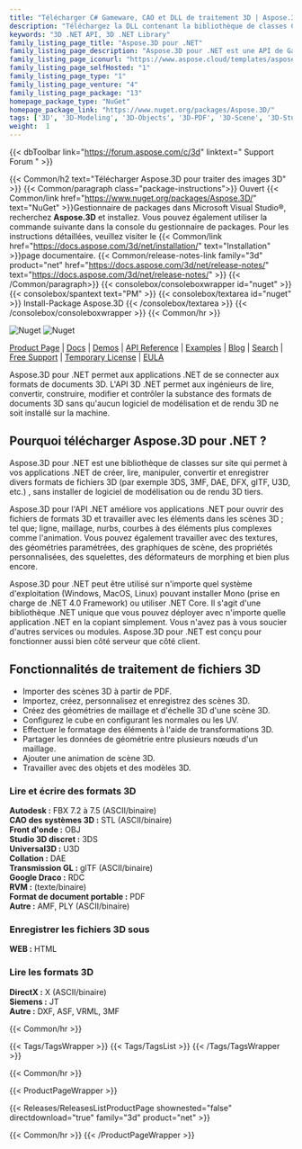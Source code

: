 ```yaml
---
title: "Télécharger C# Gameware, CAO et DLL de traitement 3D | Aspose.3D"
description: "Téléchargez la DLL contenant la bibliothèque de classes C# pour travailler avec des fichiers 3D (3DS, 3MF, DAE, DFX, gITF, U3D), des maillages, des géométries, des scènes, des animations via l'API .NET sur site."
keywords: "3D .NET API, 3D .NET Library"
family_listing_page_title: "Aspose.3D pour .NET"
family_listing_page_description: "Aspose.3D pour .NET est une API de Gameware et de conception assistée par ordinateur (CAO) riche en fonctionnalités qui permet aux applications Mono et .NET, y compris ASP.NET, Windows Forms et les services Web, de se connecter automatiquement aux formats de documents 3D courants sans aucune 3D. logiciel de modélisation et de rendu installé sur le serveur. Il prend en charge Discreet3DS, WavefrontOBJ, FBX (ASCII, binaire), STL (ASCII, binaire), USDC, USDZ, PDMS RVM, Universal3D, Collada, glTF, GLB, PLY, HTML5, A3DW, DirectX et Google Draco formats de fichiers, permettant aux développeurs pour créer, lire, convertir, modifier et contrôler facilement la substance de ces formats de documents 3D à l'aide de l'API Aspose.3D."
family_listing_page_iconurl: "https://www.aspose.cloud/templates/aspose/App_Themes/V3/images/3d/272x272/aspose_3d-for-net-min.png"
family_listing_page_selfHosted: "1"
family_listing_page_type: "1"
family_listing_page_venture: "4"
family_listing_page_package: "13"
homepage_package_type: "NuGet"
homepage_package_link: "https://www.nuget.org/packages/Aspose.3D/"
tags: ['3D', '3D-Modeling', '3D-Objects', '3D-PDF', '3D-Scene', '3D-Studio-Max', '3D-Viewports', '3DS', '3D-to-GLTF2.0', '3D-to-HTML', '3D-to-PDF', '3MF', 'AMF', 'Animation', 'ASE', 'Aspose.3D', 'Aspose.Total', 'AutoCAD', 'Autodesk', 'Collada', 'Conholdate', 'Conholdate.Total', 'Cylinder', 'DAE', 'Darco', 'DirectX', 'DRC', 'DXF', 'FBX', 'Geometry', 'gITF', 'HTML', 'JT', 'Linear-Extrusion', 'Mesh', 'Morph', 'NURBS', 'OBJ', 'PDF', 'PLY', 'PointCloud', 'Polygons', 'Redenring', 'RVM', 'Skeleton', 'STL', 'U3D', 'VRML', 'Wavefront', 'X']
weight:  1
---
```


{{< dbToolbar link="https://forum.aspose.com/c/3d" linktext=" Support Forum " >}}

{{< Common/h2 text="Télécharger Aspose.3D pour traiter des images 3D"  >}}
{{< Common/paragraph class="package-instructions">}}
Ouvert
{{< Common/link href="https://www.nuget.org/packages/Aspose.3D/" text="NuGet"  >}}Gestionnaire de packages dans Microsoft Visual Studio®, recherchez <b>Aspose.3D</b> et installez. Vous pouvez également utiliser la commande suivante dans la console du gestionnaire de packages. Pour les instructions détaillées, veuillez visiter le
{{< Common/link href="https://docs.aspose.com/3d/net/installation/" text="Installation"  >}}page documentaire.
{{< Common/release-notes-link family="3d" product="net" href="https://docs.aspose.com/3d/net/release-notes/" text="https://docs.aspose.com/3d/net/release-notes/"  >}}
{{< /Common/paragraph>}}
{{< consolebox/consoleboxwrapper id="nuget" >}}
       {{< consolebox/spantext text="PM" >}}
       {{< consolebox/textarea id="nuget" >}} Install-Package Aspose.3D {{< /consolebox/textarea >}}
{{< /consolebox/consoleboxwrapper >}}
{{< Common/hr >}}

![Nuget](https://img.shields.io/nuget/v/Aspose.3D) ![Nuget](https://img.shields.io/nuget/dt/Aspose.3D?label=nuget%20downloads)

[Product Page](https://products.aspose.com/3d/net/) | [Docs](https://docs.aspose.com/3d/net/) | [Demos](https://products.aspose.app/3d/family) | [API Reference](https://reference.aspose.com/3d/net/) | [Examples](https://github.com/aspose-3d/Aspose.3D-for-.NET/tree/master/Examples) | [Blog](https://blog.aspose.com/category/3d/) | [Search](https://search.aspose.com/) | [Free Support](https://forum.aspose.com/c/3d) | [Temporary License](https://purchase.aspose.com/temporary-license) | [EULA](https://about.aspose.com/legal/eula/)

Aspose.3D pour .NET permet aux applications .NET de se connecter aux formats de documents 3D. L'API 3D .NET permet aux ingénieurs de lire, convertir, construire, modifier et contrôler la substance des formats de documents 3D sans qu'aucun logiciel de modélisation et de rendu 3D ne soit installé sur la machine.

## Pourquoi télécharger Aspose.3D pour .NET ?

Aspose.3D pour .NET est une bibliothèque de classes sur site qui permet à vos applications .NET de créer, lire, manipuler, convertir et enregistrer divers formats de fichiers 3D (par exemple 3DS, 3MF, DAE, DFX, gITF, U3D, etc.) , sans installer de logiciel de modélisation ou de rendu 3D tiers.

Aspose.3D pour l'API .NET améliore vos applications .NET pour ouvrir des fichiers de formats 3D et travailler avec les éléments dans les scènes 3D ; tel que; ligne, maillage, nurbs, courbes à des éléments plus complexes comme l'animation. Vous pouvez également travailler avec des textures, des géométries paramétrées, des graphiques de scène, des propriétés personnalisées, des squelettes, des déformateurs de morphing et bien plus encore.

Aspose.3D pour .NET peut être utilisé sur n'importe quel système d'exploitation (Windows, MacOS, Linux) pouvant installer Mono (prise en charge de .NET 4.0 Framework) ou utiliser .NET Core. Il s'agit d'une bibliothèque .NET unique que vous pouvez déployer avec n'importe quelle application .NET en la copiant simplement. Vous n'avez pas à vous soucier d'autres services ou modules. Aspose.3D pour .NET est conçu pour fonctionner aussi bien côté serveur que côté client.

## Fonctionnalités de traitement de fichiers 3D

- Importer des scènes 3D à partir de PDF.
- Importez, créez, personnalisez et enregistrez des scènes 3D.
- Créez des géométries de maillage et d'échelle 3D d'une scène 3D.
- Configurez le cube en configurant les normales ou les UV.
- Effectuer le formatage des éléments à l'aide de transformations 3D.
- Partager les données de géométrie entre plusieurs nœuds d'un maillage.
- Ajouter une animation de scène 3D.
- Travailler avec des objets et des modèles 3D.

### Lire et écrire des formats 3D

**Autodesk :** FBX 7.2 à 7.5 (ASCII/binaire)\
**CAO des systèmes 3D :** STL (ASCII/binaire)\
**Front d'onde :** OBJ\
**Studio 3D discret :** 3DS\
**Universal3D :** U3D\
**Collation :** DAE\
**Transmission GL :** glTF (ASCII/binaire)\
**Google Draco :** RDC\
**RVM :** (texte/binaire)\
**Format de document portable :** PDF\
**Autre :** AMF, PLY (ASCII/binaire)

### Enregistrer les fichiers 3D sous

**WEB :** HTML

### Lire les formats 3D

**DirectX :** X (ASCII/binaire)\
**Siemens :** JT\
**Autre :** DXF, ASF, VRML, 3MF

{{< Common/hr >}}

{{< Tags/TagsWrapper >}}
 {{< Tags/TagsList >}}
{{< /Tags/TagsWrapper >}}

{{< Common/hr >}}

{{< ProductPageWrapper >}}
<!-- ReleasesListProductPage-->
   {{< Releases/ReleasesListProductPage shownested="false"  directdownload="true" family="3d" product="net" >}}
<!-- /ReleasesListProductPage-->
{{< Common/hr >}}
{{< /ProductPageWrapper >}}

